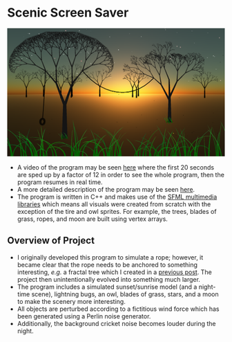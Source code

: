 # Scenic Screen Saver
![Saver](https://github.com/freddyox/freddyox.github.io/blob/master/images/scenery/scenery.png)

* A video of the program may be seen <a href="https://www.youtube.com/watch?v=lxAgjiuRBeQ">here</a> where the first 20 seconds are sped up by a factor of 12 in order to see the whole program, then the program resumes in real time.
* A more detailed description of the program may be seen <a href="https://freddyox.github.io/blog/scenic-screen-saver/">here</a>.
* The program is written in C++ and makes use of the <a href="https://www.sfml-dev.org/">SFML multimedia libraries</a> which means all visuals were created from scratch with the exception of the tire and owl sprites. For example, the trees, blades of grass, ropes, and moon are built using vertex arrays.

## Overview of Project
* I originally developed this program to simulate a rope; however, it became clear that the rope needs to be anchored to something interesting, *e.g.* a fractal tree which I created in a <a href="https://freddyox.github.io/blog/tree-fractal-v2/">previous post</a>. The project then unintentionally evolved into something much larger.
* The program includes a simulated sunset/sunrise model (and a night-time scene), lightning bugs, an owl, blades of grass, stars, and a moon to make the scenery more interesting.
* All objects are perturbed according to a fictitious wind force which has been generated using a Perlin noise generator.
* Additionally, the background cricket noise becomes louder during the night.
